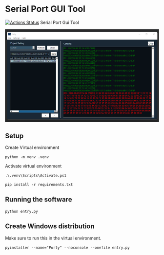 # Serial Port GUI Tool
[![Actions Status](https://github.com/sahilkhanna/sp-ui-tool/workflows/Python%20application/badge.svg)](https://github.com/sahilkhanna/sp-ui-tool/actions)
Serial Port Gui Tool

![Porty](docs/porty.png?raw=true "Porty")

## Setup

Create Virtual environment

```
python -m venv .venv
```

Activate virtual environment

```
.\.venv\Scripts\Activate.ps1
```

```
pip install -r requirements.txt
```

## Running the software

```
python entry.py
```

## Create Windows distribution

Make sure to run this in the virtual environment.

```
pyinstaller --name="Porty" --noconsole --onefile entry.py
```
